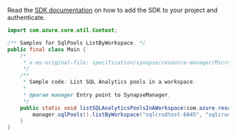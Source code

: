 Read the [SDK documentation](https://github.com/Azure/azure-sdk-for-java/blob/azure-resourcemanager-synapse_1.0.0-beta.2/sdk/synapse/azure-resourcemanager-synapse/README.md) on how to add the SDK to your project and authenticate.

```java
import com.azure.core.util.Context;

/** Samples for SqlPools ListByWorkspace. */
public final class Main {
    /*
     * x-ms-original-file: specification/synapse/resource-manager/Microsoft.Synapse/stable/2021-06-01/examples/ListSqlPoolsInWorkspace.json
     */
    /**
     * Sample code: List SQL Analytics pools in a workspace.
     *
     * @param manager Entry point to SynapseManager.
     */
    public static void listSQLAnalyticsPoolsInAWorkspace(com.azure.resourcemanager.synapse.SynapseManager manager) {
        manager.sqlPools().listByWorkspace("sqlcrudtest-6845", "sqlcrudtest-7177", Context.NONE);
    }
}
```
